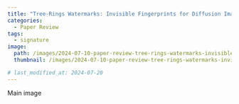 ```yaml
---
title: "Tree-Rings Watermarks: Invisible Fingerprints for Diffusion Images"
categories:
  - Paper Review
tags:
  - signature
image:
  path: /images/2024-07-10-paper-review-tree-rings-watermarks-invisible-fingerprints/main.png
  thumbnail: /images/2024-07-10-paper-review-tree-rings-watermarks-invisible-fingerprints/thumbnail.png

# last_modified_at: 2024-07-20
---
```

Main image 
